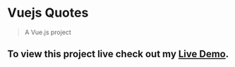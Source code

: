 # Vuejs Quotes

> A Vue.js project

## To view this project live check out my [Live Demo](https://joefly.site/pages/projects/vuejs_quotes).
